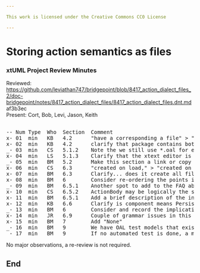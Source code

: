 ```yaml
---

This work is licensed under the Creative Commons CC0 License

---
```


# Storing action semantics as files
### xtUML Project Review Minutes

Reviewed:  https://github.com/leviathan747/bridgepoint/blob/8417_action_dialect_files_2/doc-bridgepoint/notes/8417_action_dialect_files/8417_action_dialect_files.dnt.md  af3b3ec   
Present:  Cort, Bob, Levi, Jason, Keith

<pre>

-- Num Type  Who  Section  Comment
x- 01  min   KB   4.2      "have a corresponding a file" > "have a corresponding file"
x- 02  min   KB   4.2      clarify that package contains both Functions and EEs
_- 03  min   CS   5.1.2    Note the we still use *.oal for error markers, so this section could conflict
x- 04  min   LS   5.1.3    Clarify that the xtext editor is a reference to the MASL editor and not part of this work 
_- 05  min   BM   5.2      Make this section a link or copy it and add it to our FAQ as "What is a PMC?"
x- 06  min   CS   6.3      "created on load," > "created on load;"
x- 07  min   BM   6.3      Clarify... does it create all files on first entry, or only the one(s) that are needed?
x- 08  min   BM   6        Consider re-ordering the points in this section for readability
_- 09  min   BM   6.5.1    Another spot to add to the FAQ about the Persistence mechanism
x- 10  min   CS   6.5.2    ActionBody may be logically the same as ActionFileManager.  Consider this.
x- 11  min   BM   6.5.1    Add a brief description of the interaction with file_io.pei.sql and stream.pei.sql
x- 12  min   KB   6.6      Clarify is component means Persistable Model Component or xtUML Component
_- 13  min   BM   6        Consider and record the implications on model compare of these changes
x- 14  min   JR   6.9      Couple of grammar issues in this paragraph
x- 15  min   BM   7        Add "None"
_- 16  min   BM   9        We have OAL test models that exist to have action bodies in every action home.  We should reuse this model (and extend it if necessary)
_- 17  min   BM   9        If no automated test is done, a manual test must be created to capture testing that can be re-run later.
</pre>
   
No major observations, a re-review is not required.

End
---
